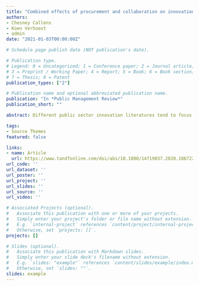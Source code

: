 ```yaml
---
title: "Combined effects of procurement and collaboration on innovation in public-private-partnerships: a qualitative comparative analysis of 24 infrastructure projects"
authors:
- Chesney Callens
- Koen Verhoest
- admin
date: "2021-01-03T00:00:00Z"

# Schedule page publish date (NOT publication's date).

# Publication type.
# Legend: 0 = Uncategorized; 1 = Conference paper; 2 = Journal article;
# 3 = Preprint / Working Paper; 4 = Report; 5 = Book; 6 = Book section;
# 7 = Thesis; 8 = Patent
publication_types: ["2"]

# Publication name and optional abbreviated publication name.
publication: "In *Public Management Review*"
publication_short: ""

abstract: Different public sector innovation literatures tend to focus on either contractual stimuli or collaborative interactions as sources of innovation. This article argues for a combined approach that integrates these literatures. Using an fsQCA design that exploits rich survey and interview data on 24 PPPs in Belgium and the Netherlands, we confirm the combined effect of contractual stimuli and collaboration. Since PPPs are long-term, contractual collaborations, contractual stimuli and collaborative activities (information sharing, network management) complement and even reinforce each other to create novel ideas. Managers in PPPs that only consider contractual stimuli may therefore fail to innovate.

tags:
- Source Themes
featured: false

links:
- name: Article
  url: https://www.tandfonline.com/doi/abs/10.1080/14719037.2020.1867228?journalCode=rpxm20
url_code: ''
url_dataset: ''
url_poster: ''
url_project: ''
url_slides: ''
url_source: ''
url_video: ''

# Associated Projects (optional).
#   Associate this publication with one or more of your projects.
#   Simply enter your project's folder or file name without extension.
#   E.g. `internal-project` references `content/project/internal-project/index.md`.
#   Otherwise, set `projects: []`.
projects: []

# Slides (optional).
#   Associate this publication with Markdown slides.
#   Simply enter your slide deck's filename without extension.
#   E.g. `slides: "example"` references `content/slides/example/index.md`.
#   Otherwise, set `slides: ""`.
slides: example
---
```






